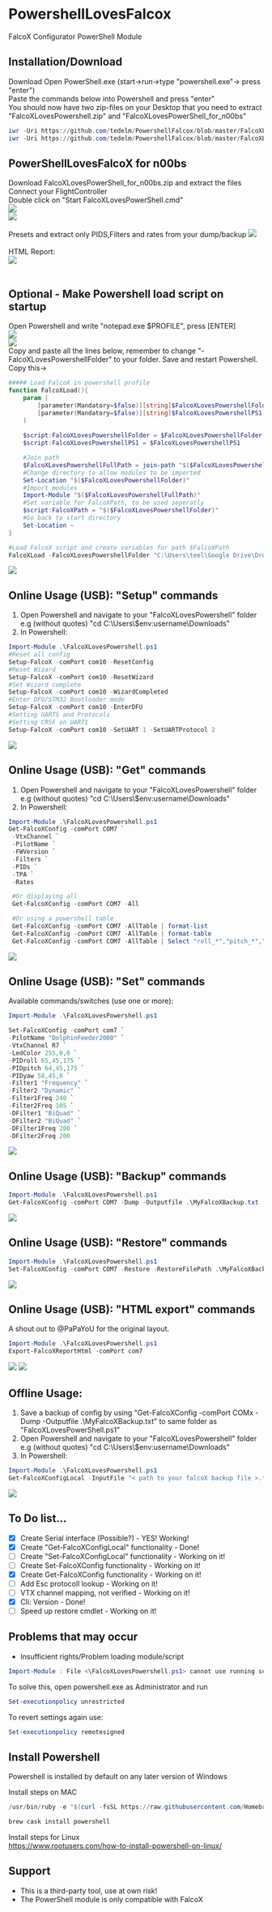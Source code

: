 # PowershellLovesFalcox
FalcoX Configurator PowerShell Module

## Installation/Download

Download 
Open PowerShell.exe (start->run->type "powershell.exe"-> press "enter")</br>
Paste the commands below into Powershell and press "enter"</br>
You should now have two zip-files on your Desktop that you need to extract "FalcoXLovesPowershell.zip" and "FalcoXLovesPowerShell_for_n00bs"</br>

```Powershell
iwr -Uri https://github.com/tedelm/PowershellFalcox/blob/master/FalcoXLovesPowerShell_for_n00bs/FalcoXLovesPowershell_for_n00bs.zip?raw=true -OutFile C:\Users\$($env:USERNAME)\desktop\FalcoXLovesPowershell.zip
iwr -Uri https://github.com/tedelm/PowershellFalcox/blob/master/FalcoXLovesPowershell.zip?raw=true -OutFile C:\Users\$($env:USERNAME)\desktop\FalcoXLovesPowershell.zip
```


## PowerShellLovesFalcoX for n00bs
Download FalcoXLovesPowerShell_for_n00bs.zip and extract the files</br>
Connect your FlightController</br>
Double click on "Start FalcoXLovesPowerShell.cmd"</br>
<img src='https://github.com/tedelm/PowershellFalcox/blob/master/img/n00bs001.PNG'></br>
<img src='https://github.com/tedelm/PowershellFalcox/blob/master/img/n00bs002.PNG'></br>
</br>
Presets and extract only PIDS,Filters and rates from your dump/backup
<img src='https://github.com/tedelm/PowershellFalcox/blob/master/img/n00bs003.PNG'></br>
</br>
HTML Report:</br>
<img src='https://github.com/tedelm/PowershellFalcox/blob/master/img/exportHtml_2.PNG'>
</br></br>

## Optional - Make Powershell load script on startup
Open Powershell and write "notepad.exe $PROFILE", press [ENTER]</br>
<img src='https://github.com/tedelm/PowershellFalcox/blob/master/img/powershellprofile_02.PNG'></br>
<img src='https://github.com/tedelm/PowershellFalcox/blob/master/img/powershellprofile_02.PNG'></br>
Copy and paste all the lines below, remember to change "-FalcoXLovesPowershellFolder" to your folder. Save and restart Powershell.</br>
Copy this-></br>
```Powershell
##### Load FalcoX in powershell profile
function FalcoXLoad(){
    param (
        [parameter(Mandatory=$false)][string]$FalcoXLovesPowershellFolder = "C:\Users\teel\Google Drive\Drone\FalcoXLovesPowershell",
        [parameter(Mandatory=$false)][string]$FalcoXLovesPowershellPS1 = "FalcoXLovesPowershell.ps1"
    )
    
    $script:FalcoXLovesPowershellFolder = $FalcoXLovesPowershellFolder
    $script:FalcoXLovesPowershellPS1 = $FalcoXLovesPowershellPS1

    #Join path
    $FalcoXLovesPowershellFullPath = join-path "$($FalcoXLovesPowershellFolder)" "$($FalcoXLovesPowershellPS1)"
    #Change directory to allow modules to be imported
    Set-Location "$($FalcoXLovesPowershellFolder)"
    #Import modules
    Import-Module "$($FalcoXLovesPowershellFullPath)"
    #Set variable for FalcoXPath, to be used seperatly
    $script:FalcoXPath = "$($FalcoXLovesPowershellFolder)"
    #Go back to start directory
    Set-Location ~
}

#Load FalcoX script and create variables for path $FalcoXPath
FalcoXLoad -FalcoXLovesPowershellFolder "C:\Users\teel\Google Drive\Drone\FalcoXLovesPowershell"
```
<img src='https://github.com/tedelm/PowershellFalcox/blob/master/img/powershellprofile_01.PNG'></br>



## Online Usage (USB): "Setup" commands
1. Open Powershell and navigate to your "FalcoXLovesPowershell" folder </br> e.g (without quotes) "cd C:\Users\\$env:username\Downloads\"
2. In Powershell:</br>
```Powershell
Import-Module .\FalcoXLovesPowershell.ps1
#Reset all config
Setup-FalcoX -comPort com10 -ResetConfig
#Reset Wizard
Setup-FalcoX -comPort com10 -ResetWizard
#Set Wizard complete
Setup-FalcoX -comPort com10 -WizardCompleted
#Enter DFU/STM32 Bootloader mode
Setup-FalcoX -comPort com10 -EnterDFU
#Setting UARTS and Protocols 
#Setting CRSF on UART1
Setup-FalcoX -comPort com10 -SetUART 1 -SetUARTProtocol 2
```
<img src='https://github.com/tedelm/PowershellFalcox/blob/master/img/Setup-FalcoX_01.PNG'>


## Online Usage (USB): "Get" commands
1. Open Powershell and navigate to your "FalcoXLovesPowershell" folder </br> e.g (without quotes) "cd C:\Users\\$env:username\Downloads\"
2. In Powershell:</br>
```Powershell
Import-Module .\FalcoXLovesPowershell.ps1
Get-FalcoXConfig -comPort COM7 `
 -VtxChannel `
 -PilotName `
 -FWVersion `
 -Filters `
 -PIDs `
 -TPA `
 -Rates

 #Or displaying all
 Get-FalcoXConfig -comPort COM7 -All

 #Or using a powershell table
 Get-FalcoXConfig -comPort COM7 -AllTable | format-list
 Get-FalcoXConfig -comPort COM7 -AllTable | format-table
 Get-FalcoXConfig -comPort COM7 -AllTable | Select "roll_*","pitch_*","yaw_*"

```
<img src='https://github.com/tedelm/PowershellFalcox/blob/master/img/GetOnline.PNG'>

## Online Usage (USB): "Set" commands</br>
Available commands/switches (use one or more):
```Powershell
Import-Module .\FalcoXLovesPowershell.ps1

Set-FalcoXConfig -comPort com7 `
-PilotName "DolphinFeeder2000" `
-VtxChannel R7 `
-LedColor 255,0,0 `
-PIDroll 65,45,175 `
-PIDpitch 64,45,175 `
-PIDyaw 58,45,0 `
-Filter1 "Frequency" `
-Filter2 "Dynamic" `
-Filter1Freq 240 `
-Filter2Freq 105 `
-DFilter1 "BiQuad" `
-DFilter2 "BiQuad" `
-DFilter1Freq 200 `
-DFilter2Freq 200

```
<img src='https://github.com/tedelm/PowershellFalcox/blob/master/img/SetOnlinePilotname.PNG'>


## Online Usage (USB): "Backup" commands</br>
```Powershell
Import-Module .\FalcoXLovesPowershell.ps1
Get-FalcoXConfig -comPort COM7 -Dump -Outputfile .\MyFalcoXBackup.txt

```
<img src='https://github.com/tedelm/PowershellFalcox/blob/master/img/GetBackup.PNG'>

## Online Usage (USB): "Restore" commands</br>
```Powershell
Import-Module .\FalcoXLovesPowershell.ps1
Set-FalcoXConfig -comPort COM7 -Restore -RestoreFilePath .\MyFalcoXBackup.txt


```
<img src='https://github.com/tedelm/PowershellFalcox/blob/master/img/SetRestore.PNG'>

## Online Usage (USB): "HTML export" commands</br>
A shout out to @PaPaYoU for the original layout.

```Powershell
Import-Module .\FalcoXLovesPowershell.ps1
Export-FalcoXReportHtml -comPort com7


```
<img src='https://github.com/tedelm/PowershellFalcox/blob/master/img/ExportHTML.PNG'>
<img src='https://github.com/tedelm/PowershellFalcox/blob/master/img/exportHtml_2.PNG'>


## Offline Usage: 
1. Save a backup of config by using "Get-FalcoXConfig -comPort COMx -Dump -Outputfile .\MyFalcoXBackup.txt" to same folder as "FalcoXLovesPowerShell.ps1"
2. Open Powershell and navigate to your "FalcoXLovesPowershell" folder </br> e.g (without quotes) "cd C:\Users\\$env:username\Downloads\"
3. In Powershell:</br>

```Powershell
Import-Module .\FalcoXLovesPowershell.ps1
Get-FalcoXConfigLocal -InputFile "< path to your falcoX backup file >.txt"  -PIDs -Filters -Rates -TPA
```
<img src='https://github.com/tedelm/PowershellFalcox/blob/master/img/GetLocal.PNG'>

## To Do list...
- [x]  Create Serial interface (Possible?) - YES! Working!
- [x]  Create "Get-FalcoXConfigLocal" functionality - Done!
- [ ]  Create "Set-FalcoXConfigLocal" functionality - Working on it!
- [ ]  Create Set-FalcoXConfig functionality - Working on it!
- [x]  Create Get-FalcoXConfig functionality - Working on it!
- [ ]  Add Esc protocoll lookup - Working on it!
- [ ]  VTX channel mapping, not verified - Working on it!
- [x]  Cli: Version - Done!
- [ ]  Speed up restore cmdlet - Working on it!

## Problems that may occur
* Insufficient rights/Problem loading module/script
```Powershell
Import-Module : File <\FalcoXLovesPowershell.ps1> cannot use running scripts is disabled on this system.
```
To solve this, open powershell.exe as Administrator and run
```Powershell
Set-executionpolicy unrestricted
```
To revert settings again use:
```Powershell
Set-executionpolicy remotesigned
```

## Install Powershell
Powershell is installed by default on any later version of Windows</br>

Install steps on MAC</br>
```Powershell
/usr/bin/ruby -e "$(curl -fsSL https://raw.githubusercontent.com/Homebrew/install/master/install)"

brew cask install powershell

```
Install steps for Linux</br>
https://www.rootusers.com/how-to-install-powershell-on-linux/


## Support
* This is a third-party tool, use at own risk!
* The PowerShell module is only compatible with FalcoX